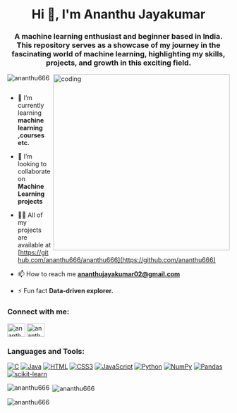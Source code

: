 <h1 align="center">Hi 👋, I'm Ananthu Jayakumar</h1>
<h3 align="center">A machine learning enthusiast and beginner based in India. This repository serves as a showcase of my journey in the fascinating world of machine learning, highlighting my skills, projects, and growth in this exciting field.</h3>

<img align="right" alt="coding" width="400" src="https://camo.githubusercontent.com/c1dcb74cc1c1835b1d716f5051499a2814c683c806b15f04b0eba492863703e9/68747470733a2f2f63646e2e6472696262626c652e636f6d2f75736572732f3733303730332f73637265656e73686f74732f363538313234332f6176656e746f2e676966">

<p align="left"> <img src="https://komarev.com/ghpvc/?username=ananthu666&label=Profile%20views&color=0e75b6&style=flat" alt="ananthu666" /> </p>

<p align="left"> <a href="https://twitter.com/" target="blank"><img src="https://img.shields.io/twitter/follow/?logo=twitter&style=for-the-badge" alt="" /></a> </p>

- 🌱 I’m currently learning **machine learning ,courses etc.**

- 👯 I’m looking to collaborate on **Machine Learning projects**

- 👨‍💻 All of my projects are available at [https://github.com/ananthu666/ananthu666](https://github.com/ananthu666)

- 📫 How to reach me **ananthujayakumar02@gmail.com**

- ⚡ Fun fact **Data-driven explorer.**

<h3 align="left">Connect with me:</h3>
<p align="left">
<a href="https://www.linkedin.com/in/ananthu-jayakumar-8254b1237" target="blank"><img align="center" src="https://raw.githubusercontent.com/rahuldkjain/github-profile-readme-generator/master/src/images/icons/Social/linked-in-alt.svg" alt="ananthu jayakumar" height="30" width="40" /></a>
<a href="https://www.kaggle.com/ananthujayakumar" target="blank"><img align="center" src="https://raw.githubusercontent.com/rahuldkjain/github-profile-readme-generator/master/src/images/icons/Social/kaggle.svg" alt="ananthu jayakumar" height="30" width="40" /></a>
</p>

<h3 align="left">Languages and Tools:</h3>

[![C](https://img.shields.io/badge/c-%2300599C.svg?style=for-the-badge&logo=c&logoColor=white)](https://en.wikipedia.org/wiki/C_(programming_language))
[![Java](https://img.shields.io/badge/java-%23ED8B00.svg?style=for-the-badge&logo=openjdk&logoColor=white)](https://www.java.com/)
[![HTML](https://img.shields.io/badge/HTML-%23E34F26.svg?style=for-the-badge&logo=html5&logoColor=white)](https://developer.mozilla.org/en-US/docs/Web/HTML)
[![CSS3](https://img.shields.io/badge/CSS3-%231572B6.svg?style=for-the-badge&logo=css3&logoColor=white)](https://developer.mozilla.org/en-US/docs/Web/CSS)
[![JavaScript](https://img.shields.io/badge/javascript-%23323330.svg?style=for-the-badge&logo=javascript&logoColor=%23F7DF1E)](https://developer.mozilla.org/en-US/docs/Web/JavaScript)
[![Python](https://img.shields.io/badge/python-3670A0?style=for-the-badge&logo=python&logoColor=ffdd54)](https://www.python.org/)
[![NumPy](https://img.shields.io/badge/numpy-%23013243.svg?style=for-the-badge&logo=numpy&logoColor=white)](https://numpy.org/)
[![Pandas](https://img.shields.io/badge/pandas-%23150458.svg?style=for-the-badge&logo=pandas&logoColor=white)](https://pandas.pydata.org/)
[![scikit-learn](https://img.shields.io/badge/scikit--learn-%23F7931E.svg?style=for-the-badge&logo=scikit-learn&logoColor=white)](https://scikit-learn.org/)




<p><img align="left" src="https://github-readme-stats-sigma-five.vercel.app/api/top-langs?username=ananthu666&show_icons=true&locale=en&layout=compact" alt="ananthu666" /></p>

<p>&nbsp;<img align="center" src="https://github-readme-stats-sigma-five.vercel.app/api?username=ananthu666&show_icons=true&locale=en" alt="ananthu666" /></p>

<p><img align="center" src="https://github-readme-streak-stats.herokuapp.com/?user=ananthu666&" alt="ananthu666" /></p> 



